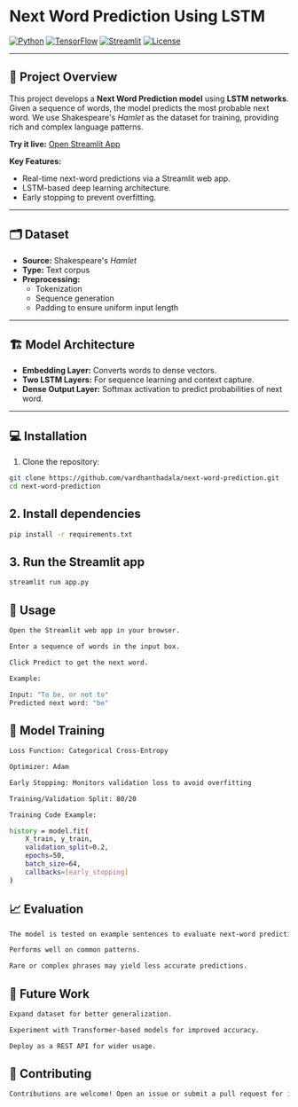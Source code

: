 # Next Word Prediction Using LSTM

[![Python](https://img.shields.io/badge/Python-3.10-blue)](https://www.python.org/)
[![TensorFlow](https://img.shields.io/badge/TensorFlow-2.x-orange)](https://www.tensorflow.org/)
[![Streamlit](https://img.shields.io/badge/Streamlit-1.28-brightgreen)](https://streamlit.io/)
[![License](https://img.shields.io/badge/License-MIT-green)](LICENSE)

---

## 🚀 Project Overview
This project develops a **Next Word Prediction model** using **LSTM networks**.  
Given a sequence of words, the model predicts the most probable next word. We use Shakespeare's *Hamlet* as the dataset for training, providing rich and complex language patterns.

**Try it live:** [Open Streamlit App](https://lstmrnnnextwordprediction-cdxw7yuaspjfzuf6cwzy2m.streamlit.app/)


**Key Features:**
- Real-time next-word predictions via a Streamlit web app.
- LSTM-based deep learning architecture.
- Early stopping to prevent overfitting.

---

## 🗂 Dataset
- **Source:** Shakespeare's *Hamlet*
- **Type:** Text corpus
- **Preprocessing:** 
  - Tokenization
  - Sequence generation
  - Padding to ensure uniform input length

---

## 🏗 Model Architecture
- **Embedding Layer:** Converts words to dense vectors.
- **Two LSTM Layers:** For sequence learning and context capture.
- **Dense Output Layer:** Softmax activation to predict probabilities of next word.

---

## 💻 Installation
1. Clone the repository:
```bash
git clone https://github.com/vardhanthadala/next-word-prediction.git
cd next-word-prediction
```
## 2. Install dependencies
```bash
pip install -r requirements.txt

```
## 3. Run the Streamlit app
```bash
streamlit run app.py

```
## 🎯 Usage
```bash
Open the Streamlit web app in your browser.

Enter a sequence of words in the input box.

Click Predict to get the next word.

Example:

Input: "To be, or not to"
Predicted next word: "be"
```
## 🧠 Model Training
```bash
Loss Function: Categorical Cross-Entropy

Optimizer: Adam

Early Stopping: Monitors validation loss to avoid overfitting

Training/Validation Split: 80/20

Training Code Example:

history = model.fit(
    X_train, y_train,
    validation_split=0.2,
    epochs=50,
    batch_size=64,
    callbacks=[early_stopping]
)
```
## 📈 Evaluation
```bash
The model is tested on example sentences to evaluate next-word prediction accuracy.

Performs well on common patterns.

Rare or complex phrases may yield less accurate predictions.
```
## 🔮 Future Work
```bash
Expand dataset for better generalization.

Experiment with Transformer-based models for improved accuracy.

Deploy as a REST API for wider usage.
```
## 🤝 Contributing
```bash
Contributions are welcome! Open an issue or submit a pull request for improvements or bug fixes.
```
